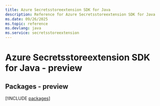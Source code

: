 ```yaml
---
title: Azure Secretsstoreextension SDK for Java
description: Reference for Azure Secretsstoreextension SDK for Java
ms.date: 09/26/2025
ms.topic: reference
ms.devlang: java
ms.service: secretsstoreextension
---
```

# Azure Secretsstoreextension SDK for Java - preview
## Packages - preview
[!INCLUDE [packages](secretsstoreextension-index.md)]